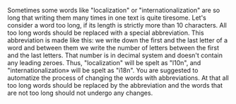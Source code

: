 Sometimes some words like "localization" or "internationalization" are so long that writing them many times in one text is quite tiresome.
Let's consider a word too long, if its length is strictly more than 10 characters. All too long words should be replaced with a special abbreviation.
This abbreviation is made like this: we write down the first and the last letter of a word and between them we write the number of letters between the first and the last letters. That number is in decimal system and doesn't contain any leading zeroes.
Thus, "localization" will be spelt as "l10n", and "internationalization» will be spelt as "i18n".
You are suggested to automatize the process of changing the words with abbreviations. At that all too long words should be replaced by the abbreviation and the words that are not too long should not undergo any changes.
